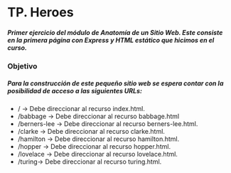 # TP. Heroes

##### _Primer ejercicio del módulo de **Anatomía de un Sitio Web**. Este consiste en la primera página con Express y HTML estático que hicimos en el curso._

### Objetivo 

##### _Para la construcción de este pequeño sitio web se espera contar con la posibilidad de acceso a las siguientes URLs:_
* / -> Debe direccionar al recurso index.html.
* /babbage -> Debe direccionar al recurso babbage.html
* /berners-lee -> Debe direccionar al recurso berners-lee.html.
* /clarke -> Debe direccionar al recurso clarke.html.
* /hamilton -> Debe direccionar al recurso hamilton.html.
* /hopper -> Debe direccionar al recurso hopper.html.
* /lovelace -> Debe direccionar al recurso lovelace.html.
* /turing-> Debe direccionar al recurso turing.html.

